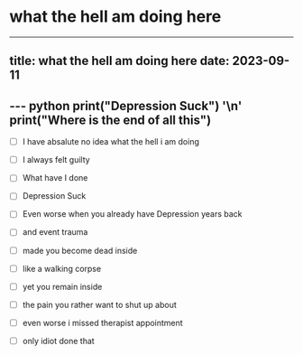 # what the hell am doing here

---
title: what the hell am doing here
date: 2023-09-11
---

--- python
print("Depression Suck") '\n'
print("Where is the end of all this")
---

- [ ] I have absalute no idea what the hell i am doing
- [ ] I always felt guilty
- [ ] What have I done
- [ ] Depression Suck
- [ ] Even worse when you already have Depression years back
- [ ] and event trauma
- [ ] made you become dead inside
- [ ] like a walking corpse
- [ ] yet you remain inside
- [ ] the pain you rather want to shut up about
- [ ] even worse i missed therapist appointment
- [ ] only idiot done that

